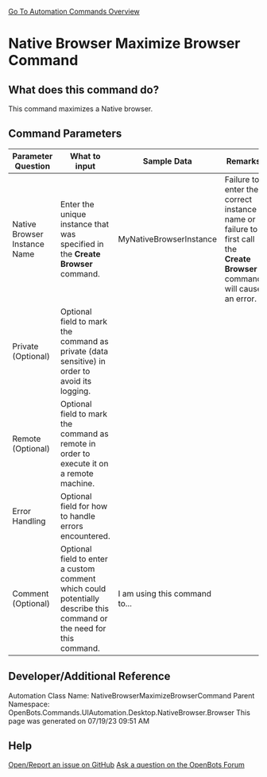 <!--TITLE: Native Browser Maximize Browser Command -->
<!-- SUBTITLE: a command in the UI Automation Commands\Desktop\Native Browser\Browser group. -->
[Go To Automation Commands Overview](/automation-commands)


# Native Browser Maximize Browser Command


## What does this command do?
This command maximizes a Native browser.


## Command Parameters
| Parameter Question   	| What to input  	|  Sample Data 	| Remarks  	|
| ---                    | ---               | ---           | ---       |
|Native Browser Instance Name|Enter the unique instance that was specified in the **Create Browser** command.|MyNativeBrowserInstance|Failure to enter the correct instance name or failure to first call the **Create Browser** command will cause an error.|
|Private (Optional)|Optional field to mark the command as private (data sensitive) in order to avoid its logging.|||
|Remote (Optional)|Optional field to mark the command as remote in order to execute it on a remote machine.|||
|Error Handling|Optional field for how to handle errors encountered.|||
|Comment (Optional)|Optional field to enter a custom comment which could potentially describe this command or the need for this command.|I am using this command to...||


## Developer/Additional Reference
Automation Class Name: NativeBrowserMaximizeBrowserCommand
Parent Namespace: OpenBots.Commands.UIAutomation.Desktop.NativeBrowser.Browser
This page was generated on 07/19/23 09:51 AM


## Help
[Open/Report an issue on GitHub](https://github.com/OpenBotsAI/OpenBots.Studio/issues/new)
[Ask a question on the OpenBots Forum](https://openbots.ai/forums/)
